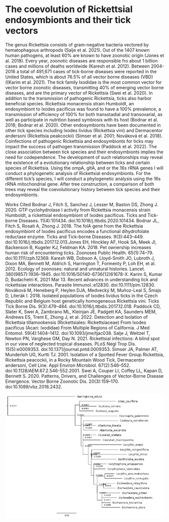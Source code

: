 # The coevolution of Rickettsial endosymbionts and their tick vectors

The genus Rickettsia consists of gram-negative bacteria vectored by hematophagous arthropods
(Salje et al. 2021). Out of the 1407 known human pathogens, at least 60% are known to have
zoonotic origin (Jones et al. 2018). Every year, zoonotic diseases are responsible fro about 1
billion cases and millions of deaths worldwide (Karesh et al. 2012). Between 2004-2016 a total
of 491,671 cases of tick-borne diseases were reported in the United States, which is about 76.5%
of all vector borne diseases (VBD) ((Karim et al. 2021).
The tick family Ixodidae is the most common vector for vector borne zoonotic diseases,
transmitting 40% of emerging vector borne diseases, and are the primary vector of Rickettsia
(Swei et al. 2020). In addition to the transmission of pathogenic Rickettsia, ticks also harbor
beneficial species. Rickettsia monacensis strain Humboldt, an endosymbiont to Ixodes pacificus
was found to have a 100% prevalence, a transmission of efficiency of 100% for both transstadial
and transovarial, as well as participate in nutrition based symbiosis with its host (Bodnar et al.
2018; Bodnar et al. 2020). Other endosymbionts have been documented in other tick species
including Ixodes lividus (Rickettsia vini) and Dermacentor andersoni (Rickettsia peakcockii)
(Simser et al. 2001; Nováková et al. 2018).
Coinfections of pathogenic Rickettsia and endosymbionts for ticks may impact the success of
pathogen transmission (Paddock et al. 2022). The close association between tick species and
their endosymbionts implies the need for codependence. The development of such relationships
may reveal the existence of a evolutionary relationship between ticks and certain species of
Rickettsia.
Using the ompA, gltA, and or the 16s rRNA genes I will conduct a phylogenetic analysis of
Rickettsial endosymbionts. For the different tick’s species, I will conduct a phylogenetic analysis
using the 16s rRNA mitochondrial gene. After tree construction, a comparison of both trees may
reveal the coevolutionary history between tick species and their endosymbionts.

Works Cited
Bodnar J, Fitch S, Sanchez J, Lesser M, Baston DS, Zhong J. 2020. GTP cyclohydrolase I
activity from Rickettsia monacensis strain Humboldt, a rickettsial endosymbiont of Ixodes
pacificus. Ticks and Tick-borne Diseases. 11(4):101434. doi:10.1016/j.ttbdis.2020.101434.
Bodnar JL, Fitch S, Rosati A, Zhong J. 2018. The folA gene from the Rickettsia endosymbiont of
Ixodes pacificus encodes a functional dihydrofolate reductase enzyme. Ticks and Tick-borne
Diseases. 9(3):443–449. doi:10.1016/j.ttbdis.2017.12.013.Jones EH, Hinckley AF, Hook SA, Meek JI, Backenson B, Kugeler KJ, Feldman KA. 2018. Pet
ownership increases human risk of encountering ticks. Zoonoses Public Health. 65(1):74–79.
doi:10.1111/zph.12369.
Karesh WB, Dobson A, Lloyd-Smith JO, Lubroth J, Dixon MA, Bennett M, Aldrich S,
Harrington T, Formenty P, Loh EH, et al. 2012. Ecology of zoonoses: natural and unnatural
histories. Lancet. 380(9857):1936–1945. doi:10.1016/S0140-6736(12)61678-X.
Karim S, Kumar D, Budachetri K. 2021 Mar 13. Recent advances in understanding tick and
rickettsiae interactions. Parasite Immunol.:e12830. doi:10.1111/pim.12830.
Nováková M, Heneberg P, Heylen DJA, Medvecký M, Muñoz-Leal S, Šmajs D, Literák I. 2018.
Isolated populations of Ixodes lividus ticks in the Czech Republic and Belgium host genetically
homogeneous Rickettsia vini. Ticks Tick Borne Dis. 9(3):479–484.
doi:10.1016/j.ttbdis.2017.12.018.
Paddock CD, Slater K, Swei A, Zambrano ML, Kleinjan JE, Padgett KA, Saunders MEM,
Andrews ES, Trent E, Zhong J, et al. 2022. Detection and Isolation of Rickettsia tillamookensis
(Rickettsiales: Rickettsiaceae) From Ixodes pacificus (Acari: Ixodidae) From Multiple Regions
of California. J Med Entomol. 59(4):1404–1412. doi:10.1093/jme/tjac038.
Salje J, Weitzel T, Newton PN, Varghese GM, Day N. 2021. Rickettsial infections: A blind spot
in our view of neglected tropical diseases. PLoS Negl Trop Dis. 15(5):e0009353.
doi:10.1371/journal.pntd.0009353.
Simser JA, Palmer AT, Munderloh UG, Kurtti TJ. 2001. Isolation of a Spotted Fever Group
Rickettsia, Rickettsia peacockii, in a Rocky Mountain Wood Tick, Dermacentor andersoni, Cell
Line. Appl Environ Microbiol. 67(2):546–552. doi:10.1128/AEM.67.2.546-552.2001.
Swei A, Couper LI, Coffey LL, Kapan D, Bennett S. 2020. Patterns, Drivers, and Challenges of
Vector-Borne Disease Emergence. Vector Borne Zoonotic Dis. 20(3):159–170.
doi:10.1089/vbz.2018.2432.

![](files/nc_astral.tre.jpg)
